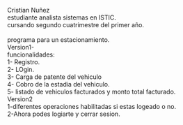 Cristian Nuñez<br>
estudiante analista sistemas en ISTIC.<br>
cursando segundo cuatrimestre del primer año.<br>
<br>
programa para un estacionamiento.<br>
Version1-<br>
funcionalidades:<br>
1- Registro.<br>
2- LOgin.<br>
3- Carga de patente del vehiculo<br>
4- Cobro de la estadia del vehiculo.<br>
5- listado de vehiculos facturados y monto total facturado.<br>
Version2<br>
1-diferentes operaciones habilitadas si estas logeado o no.<br>
2-Ahora podes logiarte y cerrar sesion.<br>

